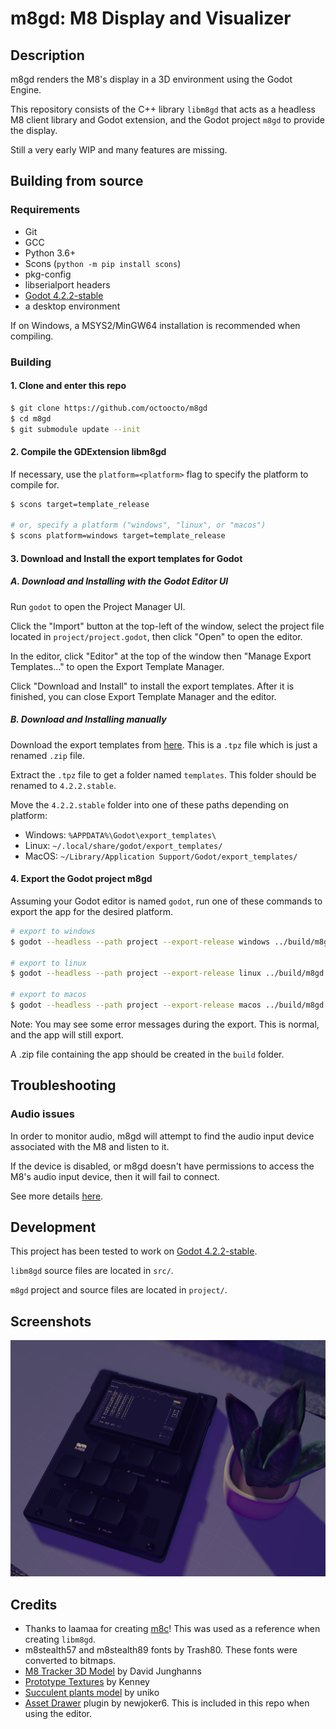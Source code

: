 
# m8gd: M8 Display and Visualizer

## Description

m8gd renders the M8's display in a 3D environment using the Godot Engine.

This repository consists of the C++ library `libm8gd` that acts as a headless M8 client library and Godot extension, and the Godot project `m8gd` to provide the display.

Still a very early WIP and many features are missing.

## Building from source

### Requirements

- Git
- GCC
- Python 3.6+
- Scons (`python -m pip install scons`)
- pkg-config
- libserialport headers
- [Godot 4.2.2-stable](https://godotengine.org/download/archive/4.2.2-stable/)
- a desktop environment

If on Windows, a MSYS2/MinGW64 installation is recommended when compiling.

### Building

#### 1. Clone and enter this repo
```bash
$ git clone https://github.com/octoocto/m8gd
$ cd m8gd
$ git submodule update --init
```

#### 2. Compile the GDExtension libm8gd
If necessary, use the `platform=<platform>` flag to specify the platform to compile for.
```sh
$ scons target=template_release

# or, specify a platform ("windows", "linux", or "macos")
$ scons platform=windows target=template_release
```

#### 3. Download and Install the export templates for Godot

##### A. Download and Installing with the Godot Editor UI

Run `godot` to open the Project Manager UI.

Click the "Import" button at the top-left of the window, select the project file located in `project/project.godot`, then click "Open" to open the editor.

In the editor, click "Editor" at the top of the window then "Manage Export Templates..." to open the Export Template Manager.

Click "Download and Install" to install the export templates. After it is finished, you can close Export Template Manager and the editor.

##### B. Download and Installing manually

Download the export templates from [here](https://github.com/godotengine/godot-builds/releases/download/4.2.2-stable/Godot_v4.2.2-stable_export_templates.tpz). This is a `.tpz` file which is just a renamed `.zip` file.

Extract the `.tpz` file to get a folder named `templates`. This folder should be renamed to `4.2.2.stable`.

Move the `4.2.2.stable` folder into one of these paths depending on platform:
- Windows: `%APPDATA%\Godot\export_templates\`
- Linux: `~/.local/share/godot/export_templates/`
- MacOS: `~/Library/Application Support/Godot/export_templates/`

#### 4. Export the Godot project m8gd

Assuming your Godot editor is named `godot`, run one of these commands to export the app for the desired platform.

```sh
# export to windows
$ godot --headless --path project --export-release windows ../build/m8gd.zip

# export to linux
$ godot --headless --path project --export-release linux ../build/m8gd.zip

# export to macos
$ godot --headless --path project --export-release macos ../build/m8gd.zip
```

Note: You may see some error messages during the export. This is normal, and the app will still export.

A .zip file containing the app should be created in the `build` folder.

## Troubleshooting

### Audio issues

In order to monitor audio, m8gd will attempt to find the audio input device associated with the M8 and listen to it.

If the device is disabled, or m8gd doesn't have permissions to access the M8's audio input device, then it will fail to connect.

See more details [here](https://docs.godotengine.org/en/4.2/classes/class_projectsettings.html#class-projectsettings-property-audio-driver-enable-input).

## Development

This project has been tested to work on [Godot 4.2.2-stable](https://godotengine.org/download/archive/4.2.2-stable/).

`libm8gd` source files are located in `src/`.

`m8gd` project and source files are located in `project/`.

## Screenshots

![screenshot](screenshot.png)

## Credits

- Thanks to laamaa for creating [m8c](https://github.com/laamaa/m8c)! This was used as a reference when creating `libm8gd`.
- m8stealth57 and m8stealth89 fonts by Trash80. These fonts were converted to bitmaps.
- [M8 Tracker 3D Model](https://sketchfab.com/3d-models/dirtywave-m8-tracker-05ba530f902e4474b0e01ae2750eec3c) by David Junghanns
- [Prototype Textures](https://kenney-assets.itch.io/prototype-textures) by Kenney
- [Succulent plants model](https://sketchfab.com/3d-models/succulent-plants-ea9a2df2a598410f9f63ba9380795f92) by uniko
- [Asset Drawer](https://github.com/newjoker6/Asset-Drawer) plugin by newjoker6. This is included in this repo when using the editor.